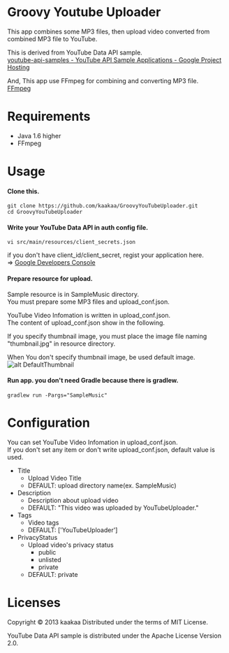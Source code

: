 Groovy Youtube Uploader
=======================

This app combines some MP3 files, then upload video converted from combined MP3 file to YouTube.

This is derived from YouTube Data API sample.  
[youtube-api-samples - YouTube API Sample Applications - Google Project Hosting](https://code.google.com/p/youtube-api-samples/source/browse/#git%2Fsamples%2Fjava%2Fyoutube-cmdline-uploadvideo-sample "youtube-api-samples - YouTube API Sample Applications - Google Project Hosting")

And, This app use FFmpeg for combining and converting MP3 file.  
[FFmpeg](http://www.ffmpeg.org/ "FFmpeg")

Requirements
============

* Java 1.6 higher
* FFmpeg

Usage
=====

#### Clone this.

```
git clone https://github.com/kaakaa/GroovyYouTubeUploader.git
cd GroovyYouTubeUploader
```

#### Write your YouTube Data API in auth config file.

```
vi src/main/resources/client_secrets.json
```

if you don't have client_id/client_secret, regist your application here.   
  => [Google Developers Console](https://code.google.com/apis/console/?api=youtube "Google Developers Console")


#### Prepare resource for upload.

Sample resource is in SampleMusic directory.  
You must prepare some MP3 files and upload_conf.json.  

YouTube Video Infomation is written in upload_conf.json.  
The content of upload_conf.json show in the following.  

If you specify thumbnail image, you must place the image file naming "thumbnail.jpg" in resource directory.  

When You don't specify thumbnail image, be used default image.  
![alt DefaultThumbnail](https://raw2.github.com/kaakaa/GroovyYouTubeUploader/master/src/main/resources/default.jpg "DefaultThumbnail")

#### Run app. you don't need Gradle because there is gradlew.

  ```
  gradlew run -Pargs="SampleMusic"
  ```

Configuration
=============

You can set YouTube Video Infomation in upload_conf.json.  
If you don't set any item or don't write upload_conf.json, default value is used.  


- Title
  - Upload Video Title
  - DEFAULT: upload directory name(ex. SampleMusic)
- Description
  - Description about upload video
  - DEFAULT: "This video was uploaded by YouTubeUploader."
- Tags
  - Video tags
  - DEFAULT: ['YouTubeUploader']
- PrivacyStatus
  - Upload video's privacy status
    - public
    - unlisted
    - private
  - DEFAULT: private

Licenses
========

Copyright © 2013 kaakaa Distributed under the terms of MIT License.

YouTube Data API sample is distributed under the Apache License Version 2.0.
